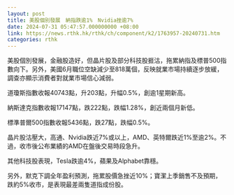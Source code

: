 ```yaml
---
layout: post
title: 美股個別發展　納指跌逾1%　Nvidia挫逾7%
date: 2024-07-31 05:47:57.000000000 +08:00
link: https://news.rthk.hk/rthk/ch/component/k2/1763957-20240731.htm
categories: rthk
---
```


美股個別發展，金融股造好，但晶片股及部分科技股捱沽，拖累納指及標普500指數向下。另外，美國6月職位空缺減少至818萬個，反映就業市場持續逐步放緩，調查亦顯示消費者對就業市場信心減弱。

道瓊斯指數收報40743點，升203點，升幅0.5%，創逾1星期新高。

納斯達克指數收報17147點，跌222點，跌幅1.28%，創近兩個月新低。

標準普爾500指數收報5436點，跌27點，跌幅0.5%。

晶片股沽壓大，高通、Nvidia跌近7%或以上，AMD、英特爾跌近1%至逾2%。不過，收市後公布業績的AMD在盤後交易時段急升。

其他科技股表現，Tesla跌逾4%，蘋果及Alphabet靠穩。

另外，默克下調全年盈利預測，拖累股價急挫近10%；寶潔上季銷售不及預期，跌約5%收市，是表現最差兩隻道指成份股。
